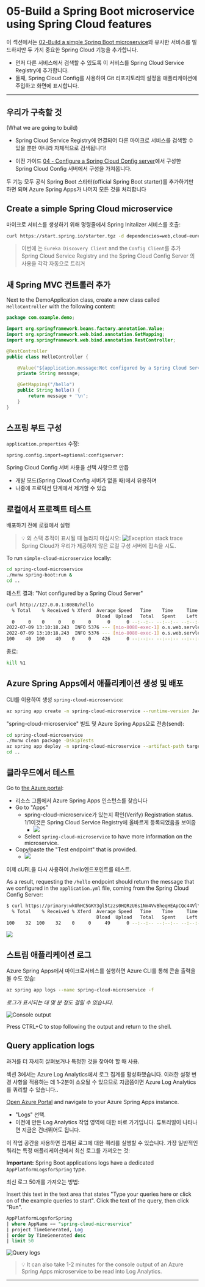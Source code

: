 # 05-Build a Spring Boot microservice using Spring Cloud features

이 섹션에서는 [02-Build a simple Spring Boot microservice](./02-build-a-simple-spring-boot-microservice.md)와 유사한 서비스를 빌드하지만 두 가지 중요한 Spring Cloud 기능을 추가합니다.
- 먼저 다른 서비스에서 검색할 수 있도록 이 서비스를 Spring Cloud Service Registry에 추가합니다.
- 둘째, Spring Cloud Config를 사용하여 Git 리포지토리의 설정을 애플리케이션에 주입하고 화면에 표시합니다.

---

## 우리가 구축할 것
(What we are going to build)

- Spring Cloud Service Registry에 연결되어 다른 마이크로 서비스를 검색할 수 있을 뿐만 아니라 자체적으로 검색됩니다!

- 이전 가이드 [04 - Configure a Spring Cloud Config server](./04-configure-a-spring-cloud-config-server.md)에서 구성한 Spring Cloud Config 서버에서 구성을 가져옵니다.

두 기능 모두 공식 Spring Boot 스타터(official Spring Boot starter)를 추가하기만 하면 되며 Azure Spring Apps가 나머지 모든 것을 처리합니다

## Create a simple Spring Cloud microservice

마이크로 서비스를 생성하기 위해 명령줄에서 Spring Initalizer 서비스를 호출:

```bash
curl https://start.spring.io/starter.tgz -d dependencies=web,cloud-eureka,cloud-config-client -d baseDir=spring-cloud-microservice -d bootVersion=2.7.0 -d javaVersion=17 | tar -xzvf -
```

> 이번에 는 `Eureka Discovery Client` and the `Config Client`를 추가
> Spring Cloud Service Registry and the Spring Cloud Config Server 의 사용을 각각 자동으로 트리거

## 새 Spring MVC 컨트롤러 추가

Next to the DemoApplication class, create a new class called `HelloController` with the following content:

```java
package com.example.demo;

import org.springframework.beans.factory.annotation.Value;
import org.springframework.web.bind.annotation.GetMapping;
import org.springframework.web.bind.annotation.RestController;

@RestController
public class HelloController {

    @Value("${application.message:Not configured by a Spring Cloud Server}")
    private String message;

    @GetMapping("/hello")
    public String hello() {
        return message + '\n';
    }
}
```

## 스프링 부트 구성

`application.properties` 수정:

```properties
spring.config.import=optional:configserver:
```

Spring Cloud Config 서버 사용을 선택 사항으로 만듭
  - 개발 모드(Spring Cloud Config 서버가 없을 때)에서 유용하며
  - 나중에 프로덕션 단계에서 제거할 수 있습

## 로컬에서 프로젝트 테스트

배포하기 전에 로컬에서 실행

>💡 외 스택 추적이 표시될 때 놀라지 마십시오:
> ![Exception stack trace](images/5-01-exception-stack-trace.png)
> Spring Cloud가 우리가 제공하지 않은 로컬 구성 서버에 접속을 시도.

To run `simple-cloud-microservice` locally:

```bash
cd spring-cloud-microservice
./mvnw spring-boot:run &
cd ..
```

테스트 결과: "Not configured by a Spring Cloud Server"

```bash
curl http://127.0.0.1:8080/hello
  % Total    % Received % Xferd  Average Speed   Time    Time     Time  Current
                                 Dload  Upload   Total   Spent    Left  Speed
  0     0    0     0    0     0      0      0 --:--:-- --:--:-- --:--:--     02022-07-09 13:10:18.242  INFO 5376 --- [nio-8080-exec-1] o.a.c.c.C.[Tomcat].[localhost].[/]       : Initializing Spring DispatcherServlet 'dispatcherServlet'
2022-07-09 13:10:18.243  INFO 5376 --- [nio-8080-exec-1] o.s.web.servlet.DispatcherServlet        : Initializing Servlet 'dispatcherServlet'
2022-07-09 13:10:18.243  INFO 5376 --- [nio-8080-exec-1] o.s.web.servlet.DispatcherServlet        : Completed initialization in 0 ms
100    40  100    40    0     0    426      0 --:--:-- --:--:-- --:--:--   439Not configured by a Spring Cloud Server

```

종료:

```bash
kill %1
```

## Azure Spring Apps에서 애플리케이션 생성 및 배포

CLI를 이용하여 생성 `spring-cloud-microservice`:

```bash
az spring app create -n spring-cloud-microservice --runtime-version Java_17
```

"spring-cloud-microservice" 빌드 및 Azure Spring Apps으로 전송(send):

```bash
cd spring-cloud-microservice
./mvnw clean package -DskipTests
az spring app deploy -n spring-cloud-microservice --artifact-path target/demo-0.0.1-SNAPSHOT.jar
cd ..
```

## 클라우드에서 테스트

Go to [the Azure portal](https://portal.azure.com/?WT.mc_id=azurespringcloud-github-judubois):

- 리소스 그룹에서 Azure Spring Apps 인스턴스를 찾습니다
- Go to "Apps"
  - spring-cloud-microservice가 있는지 확인(Verify) Registration status. 1/1이것은 Spring Cloud Service Registry에 올바르게 등록되었음을 보여줍
    - ![](images/5-04-App_Deploy.png)
  - Select `spring-cloud-microservice` to have more information on the microservice.
- Copy/paste the "Test endpoint" that is provided.
  - ![](images/5-05-spring-cloud-microservice.png)

이제 cURL을 다시 사용하여 /hello엔드포인트를 테스트.

As a result, requesting the `/hello` endpoint should return the message that we configured in the `application.yml` file, coming from the Spring Cloud Config Server:

```bash
$ curl https://primary:wkUhHC5GKY3gl5tzzs0HQRzU6s1Nm4VvBheqHEApCQc44VlY1C01xlPcC44n9XPQ@msa-01.test.azuremicroservices.io/spring-cloud-microservice/default/hello
  % Total    % Received % Xferd  Average Speed   Time    Time     Time  Current
                                 Dload  Upload   Total   Spent    Left  Speed
100    32  100    32    0     0     49      0 --:--:-- --:--:-- --:--:--    49Configured by Azure Spring Apps

```
![](images/5-06-GitHub.png)

## 스트림 애플리케이션 로그

Azure Spring Apps에서 마이크로서비스를 실행하면 Azure CLI를 통해 콘솔 출력을 볼 수도 있습:

```bash
az spring app logs --name spring-cloud-microservice -f
```

_로그가 표시되는 데 몇 분 정도 걸릴 수 있습니다._

![Console output](images/5-02-console-output.png)

Press CTRL+C to stop following the output and return to the shell.

## Query application logs

과거를 더 자세히 살펴보거나 특정한 것을 찾아야 할 때 사용.

섹션 3에서는 Azure Log Analytics에서 로그 집계를 활성화했습니다. 이러한 설정 변경 사항을 적용하는 데 1-2분이 소요될 수 있으므로 지금쯤이면 Azure Log Analytics를 쿼리할 수 있습니다..

[Open Azure Portal](https://portal.azure.com/?WT.mc_id=azurespringcloud-github-judubois) and navigate to your Azure Spring Apps instance.
- "Logs" 선택.
- 이전에 만든 Log Analytics 작업 영역에 대한 바로 가기입니다. 튜토리얼이 나타나면 지금은 건너뛰어도 됩니다.

이 작업 공간을 사용하면 집계된 로그에 대한 쿼리를 실행할 수 있습니다. 가장 일반적인 쿼리는 특정 애플리케이션에서 최신 로그를 가져오는 것:

__Important:__ Spring Boot applications logs have a dedicated `AppPlatformLogsforSpring` type.

최신 로그 50개를 가져오는 방법:

Insert this text in the text area that states "Type your queries here or click on of the example queries to start".  Click the text of the query, then click "Run".

```sql
AppPlatformLogsforSpring
| where AppName == "spring-cloud-microservice"
| project TimeGenerated, Log
| order by TimeGenerated desc
| limit 50
```

![Query logs](images/5-03-logs-query.png)

>💡 It can also take 1-2 minutes for the console output of an Azure Spring Apps microservice to be read into Log Analytics.

---
